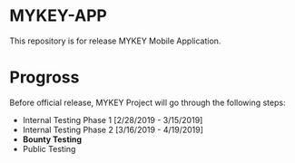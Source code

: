 # MYKEY-APP
This repository is for release MYKEY Mobile Application. 

# Progross

Before official release, MYKEY Project will go through the following steps:

- Internal Testing Phase 1       [2/28/2019 - 3/15/2019]
- Internal Testing Phase 2       [3/16/2019 - 4/19/2019]
- **Bounty Testing**
- Public Testing

